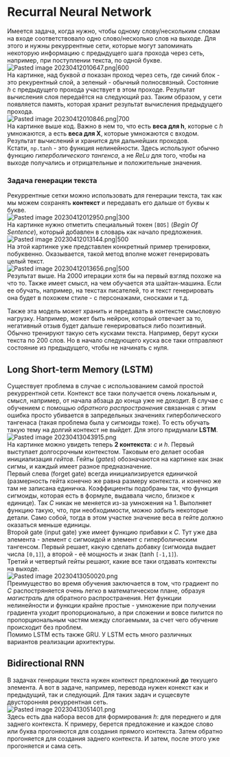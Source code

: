 # Recurral Neural Network  
Имеется задача, когда нужно, чтобы одному слову/нескольким словам на входе соответствовало одно слово/несколько слов на выходе. Для этого и нужны рекуррентные сети, которые могут запоминать некоторую информацию с предыдущего шага прохода через сеть, например, при поступлении текста, по одной букве.  
![Pasted image 20230412010647.png|600](https://github.com/PolkaDott/Data-Science-Summaries/blob/main/NLP%20Обработка%20естественного%20языка/attachments/Pasted%20image%2020230412010647.png?raw=true)  
На картинке, над буквой *a* показан проход через сеть, где синий блок - это рекурентный слой, а зеленый - обычный полносвязный. Состояние *h* с предыдущего прохода участвует в этом проходе. Результат вычисления слоя передаётся на следующий раз. Таким образом, у сети появляется память, которая хранит результат вычисления предыдущего прохода.  
![Pasted image 20230412010846.png|700](https://github.com/PolkaDott/Data-Science-Summaries/blob/main/NLP%20Обработка%20естественного%20языка/attachments/Pasted%20image%2020230412010846.png?raw=true)  
На картинке выше код. Важно в нем то, что есть **веса для h**, которые с *h* умножаются, а есть **веса для X**, которые умножаются с входом. Результат вычислений и хранится для дальнейших проходов.  
Кстати, `np.tanh` - это функция нелинейности. Здесь используют обычно функцию *гиперболического тангенса*, а не *ReLu* для того, чтобы на выходе получались и отрицательные и положительные значения.  
  
### Задача генерации текста  
Рекуррентные сетки можно использовать для генерации текста, так как мы можем сохранять **контекст** и передавать его дальше от буквы к букве.  
![Pasted image 20230412012950.png|300](https://github.com/PolkaDott/Data-Science-Summaries/blob/main/NLP%20Обработка%20естественного%20языка/attachments/Pasted%20image%2020230412012950.png?raw=true)  
На картинке нужно отметить специальный токен `[BOS]` (*Begin Of Sentence*), который добавлен в словарь как начало предложения.   
![Pasted image 20230412013144.png|500](https://github.com/PolkaDott/Data-Science-Summaries/blob/main/NLP%20Обработка%20естественного%20языка/attachments/Pasted%20image%2020230412013144.png?raw=true)  
На этой картинке уже представлен конкретный пример тренировки, побуквенно. Оказывается, такой метод вполне может генерировать целый текст.  
![Pasted image 20230412013656.png|500](https://github.com/PolkaDott/Data-Science-Summaries/blob/main/NLP%20Обработка%20естественного%20языка/attachments/Pasted%20image%2020230412013656.png?raw=true)  
Результат выше. На 2000 итерации хотя бы на первый взгляд похоже на что то. Также имеет смысл, на чем обучается эта шайтан-машина. Если ее обучать, например, на текстах писателей, то и текст генерировать она будет в похожем стиле - с персонажами, сносками и т.д.  
  
Также эта модель может хранить и передавать в контексте смысловую нагрузку. Например, может быть нейрон, который отвечает за то, негативный отзыв будет дальше генерироваться либо позитивный.   
Обычно тренируют такую сеть кусками текста. Например, берут куски текста по 200 слов. Но в начало следующего куска все таки отправляют состояние из предыдущего, чтобы не начинать с нуля.  
  
## Long Short-term Memory (LSTM)  
Существует проблема в случае с использованием самой простой рекуррентной сети. Контекст все таки получается очень локальным и, смысл, например, от начала абзаца до конца уже не доходит. В случае с обучением с помощью *обратного распространения* связанная с этим ошибка просто убивается в запредельных значениях гиперболического тангенаса (такая проблема была у сигмоиды тоже). То есть обучать такую тему на долгий контекст не выйдет. Для этого придумали **LSTM**.   
![Pasted image 20230413043915.png](https://github.com/PolkaDott/Data-Science-Summaries/blob/main/NLP%20Обработка%20естественного%20языка/attachments/Pasted%20image%2020230413043915.png?raw=true)  
На картинке можно увидеть теперь **2 контекста**: *c* и *h*. Первый выступает долгосрочным контекстом. Таковым его делает особая инициализация *гейтов*. Гейты (*gates*) обозначаются на картинке как знак сигмы, и каждый имеет разное предназначение.   
Первый слева (forget gate) всегда инициализируется единичкой (размерность гейта конечно же равна размеру контекста. и конечно же там не записана единичка. Коэффициенты подобраны так, что функция сигмоиды, которая есть в формуле, выдавала число, близкое к единице). Так *С* никак не меняется из-за умножения на 1. Выполняет функцию такую, что, при необходимости, можно *забыть* некоторые детали. Само собой, тогда в этом участке значение веса в гейте должно оказаться меньше единицы.   
Второй gate (input gate) уже имеет функцию прибавки к *C*. Тут уже два элемента - элемент с сигмоидой и элемент с гиперболическим тангенсом. Первый решает, какую сделать добавку (сигмоида выдает числа `[0,1]`), а второй - её мощность и знак (tanh `[-1,1]`).   
Третий и четвертый гейты решают, какие все таки отдавать контексты на выходе.  
![Pasted image 20230413050020.png](https://github.com/PolkaDott/Data-Science-Summaries/blob/main/NLP%20Обработка%20естественного%20языка/attachments/Pasted%20image%2020230413050020.png?raw=true)  
Преимущество во время обучения заключается в том, что градиент по *C* распостряняется очень легко в математическом плане, образуя *магистраль* для обратного распространения. Нет функции нелинейности и функции крайне простые - умножение при получении градиента уходит пропорционально, а при сложении и вовсе пилится по пропорциональным частям между слогаемыми, за счет чего обучение происходит без проблем.  
Помимо LSTM есть также GRU. У LSTM есть много различных вариантов реализации архитектуры.  
  
## Bidirectional RNN  
В задачах генерации текста нужен контекст предложений **до** текущего элемента. А вот в задаче, например, перевода нужен конекст как и предыдущий, так и следующий. Для таких задач и сущесвуте двусторонняя рекуррентная сеть.  
![Pasted image 20230413051401.png](https://github.com/PolkaDott/Data-Science-Summaries/blob/main/NLP%20Обработка%20естественного%20языка/attachments/Pasted%20image%2020230413051401.png?raw=true)  
Здесь есть два набора весов для формирования *h*: для переднего и для заднего контекста. К примеру, берется предложение и каждое слово или буква прогоняются для создания прямого контекста. Затем обратно прогоняется для создания заднего контекста. И затем, после этого уже прогоняется и сама сеть. 